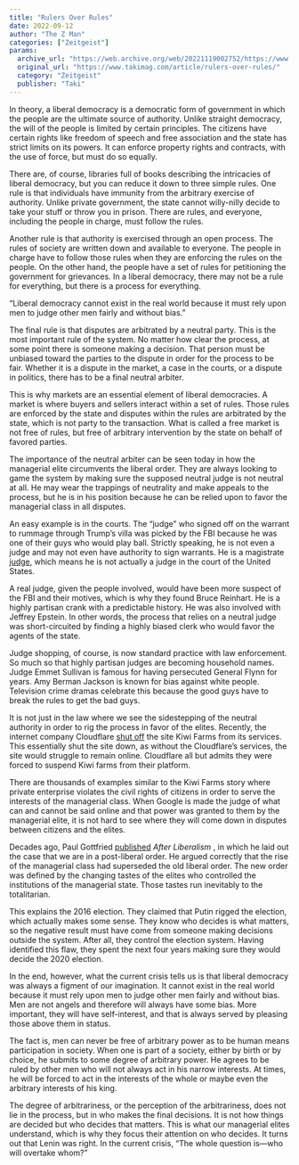 ```yaml
---
title: "Rulers Over Rules"
date: 2022-09-12
author: "The Z Man"
categories: ["Zeitgeist"]
params:
  archive_url: "https://web.archive.org/web/20221119002752/https://www.takimag.com/article/rulers-over-rules/"
  original_url: "https://www.takimag.com/article/rulers-over-rules/"
  category: "Zeitgeist"
  publisher: "Taki"
---
```


In theory, a liberal democracy is a democratic form of government in which the people are the ultimate source of authority. Unlike straight democracy, the will of the people is limited by certain principles. The citizens have certain rights like freedom of speech and free association and the state has strict limits on its powers. It can enforce property rights and contracts, with the use of force, but must do so equally.

There are, of course, libraries full of books describing the intricacies of liberal democracy, but you can reduce it down to three simple rules. One rule is that individuals have immunity from the arbitrary exercise of authority. Unlike private government, the state cannot willy-nilly decide to take your stuff or throw you in prison. There are rules, and everyone, including the people in charge, must follow the rules.

Another rule is that authority is exercised through an open process. The rules of society are written down and available to everyone. The people in charge have to follow those rules when they are enforcing the rules on the people. On the other hand, the people have a set of rules for petitioning the government for grievances. In a liberal democracy, there may not be a rule for everything, but there is a process for everything.

“Liberal democracy cannot exist in the real world because it must rely upon men to judge other men fairly and without bias.”

The final rule is that disputes are arbitrated by a neutral party. This is the most important rule of the system. No matter how clear the process, at some point there is someone making a decision. That person must be unbiased toward the parties to the dispute in order for the process to be fair. Whether it is a dispute in the market, a case in the courts, or a dispute in politics, there has to be a final neutral arbiter.

This is why markets are an essential element of liberal democracies. A market is where buyers and sellers interact within a set of rules. Those rules are enforced by the state and disputes within the rules are arbitrated by the state, which is not party to the transaction. What is called a free market is not free of rules, but free of arbitrary intervention by the state on behalf of favored parties.

The importance of the neutral arbiter can be seen today in how the managerial elite circumvents the liberal order. They are always looking to game the system by making sure the supposed neutral judge is not neutral at all. He may wear the trappings of neutrality and make appeals to the process, but he is in his position because he can be relied upon to favor the managerial class in all disputes.

An easy example is in the courts. The “judge” who signed off on the warrant to rummage through Trump’s villa was picked by the FBI because he was one of their guys who would play ball. Strictly speaking, he is not even a judge and may not even have authority to sign warrants. He is a magistrate [judge](https://web.archive.org/web/20221006231312/https://thefederalist.com/2022/08/26/can-magistrate-judges-constitutionally-issue-search-warrants-against-trump-or-anyone-else/), which means he is not actually a judge in the court of the United States.

A real judge, given the people involved, would have been more suspect of the FBI and their motives, which is why they found Bruce Reinhart. He is a highly partisan crank with a predictable history. He was also involved with Jeffrey Epstein. In other words, the process that relies on a neutral judge was short-circuited by finding a highly biased clerk who would favor the agents of the state.

Judge shopping, of course, is now standard practice with law enforcement. So much so that highly partisan judges are becoming household names. Judge Emmet Sullivan is famous for having persecuted General Flynn for years. Amy Berman Jackson is known for bias against white people. Television crime dramas celebrate this because the good guys have to break the rules to get the bad guys.

It is not just in the law where we see the sidestepping of the neutral authority in order to rig the process in favor of the elites. Recently, the internet company Cloudflare [shut off](https://web.archive.org/web/20221006231312/https://www.buzzfeednews.com/article/ellievhall/kiwifarms-cloudflare) the site Kiwi Farms from its services. This essentially shut the site down, as without the Cloudflare’s services, the site would struggle to remain online. Cloudflare all but admits they were forced to suspend Kiwi farms from their platform.

There are thousands of examples similar to the Kiwi Farms story where private enterprise violates the civil rights of citizens in order to serve the interests of the managerial class. When Google is made the judge of what can and cannot be said online and that power was granted to them by the managerial elite, it is not hard to see where they will come down in disputes between citizens and the elites.

Decades ago, Paul Gottfried [published](https://web.archive.org/web/20221006231312/https://www.amazon.com/After-Liberalism-Democracy-Managerial-State/dp/0691089825) _After Liberalism_ , in which he laid out the case that we are in a post-liberal order. He argued correctly that the rise of the managerial class had superseded the old liberal order. The new order was defined by the changing tastes of the elites who controlled the institutions of the managerial state. Those tastes run inevitably to the totalitarian.

This explains the 2016 election. They claimed that Putin rigged the election, which actually makes some sense. They know who decides is what matters, so the negative result must have come from someone making decisions outside the system. After all, they control the election system. Having identified this flaw, they spent the next four years making sure they would decide the 2020 election.

In the end, however, what the current crisis tells us is that liberal democracy was always a figment of our imagination. It cannot exist in the real world because it must rely upon men to judge other men fairly and without bias. Men are not angels and therefore will always have some bias. More important, they will have self-interest, and that is always served by pleasing those above them in status.

The fact is, men can never be free of arbitrary power as to be human means participation in society. When one is part of a society, either by birth or by choice, he submits to some degree of arbitrary power. He agrees to be ruled by other men who will not always act in his narrow interests. At times, he will be forced to act in the interests of the whole or maybe even the arbitrary interests of his king.

The degree of arbitrariness, or the perception of the arbitrariness, does not lie in the process, but in who makes the final decisions. It is not how things are decided but who decides that matters. This is what our managerial elites understand, which is why they focus their attention on who decides. It turns out that Lenin was right. In the current crisis, “The whole question is—who will overtake whom?”
